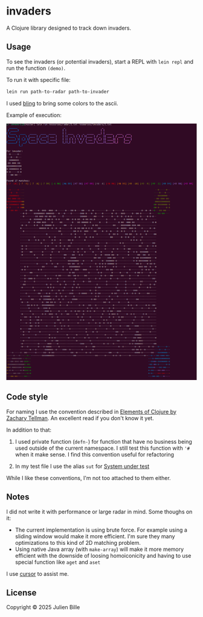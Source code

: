 # invaders

A Clojure library designed to track down invaders.

## Usage

To see the invaders (or potential invaders), start a REPL with `lein repl` and run the function `(demo)`.

To run it with specific file:
```bash
lein run path-to-radar path-to-invader
```

I used [bling](https://github.com/paintparty/bling) to bring some colors to the ascii.

Example of execution:

![Screenshot](doc/images/example.png)

## Code style

For naming I use the convention described in [Elements of Clojure by Zachary Tellman](https://elementsofclojure.com/). An excellent read if you don't know it yet.

In addition to that:

1. I used private function (`defn-`) for function that have no business being used outside of the current namespace. I still test this function with `'#` when it make sense. I find this convention useful for refactoring

2. In my test file I use the alias `sut` for [System under test](https://en.wikipedia.org/wiki/System_under_test)

While I like these conventions, I'm not too attached to them either.

## Notes

I did not write it with performance or large radar in mind. Some thoughs on it:
- The current implementation is using brute force. For example using a sliding window would make it more efficient. I'm sure they many optimizations to this kind of 2D matching problem.
- Using native Java array (with `make-array`) will make it more memory efficient with the downside of loosing homoiconicity and having to use special function like `aget` and `aset`

I use [cursor](https://cursor.com/) to assist me.


## License

Copyright © 2025 Julien Bille
